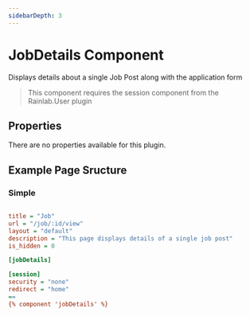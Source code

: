 ```yaml
---
sidebarDepth: 3
---
```


# JobDetails Component

Displays details about a single Job Post along with the application form

> This component requires the session component from the Rainlab.User plugin

## Properties

There are no properties available for this plugin.

## Example Page Sructure

### Simple

```ini

title = "Job"
url = "/job/:id/view"
layout = "default"
description = "This page displays details of a single job post"
is_hidden = 0

[jobDetails]

[session]
security = "none"
redirect = "home"
==
{% component 'jobDetails' %}

```
